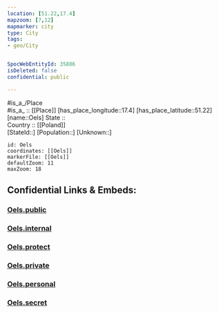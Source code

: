 ```yaml
---
location: [51.22,17.4] 
mapzoom: [7,12] 
mapmarker: city 
type: City
tags:
- geo/City


SpocWebEntityId: 35886
isDeleted: false
confidential: public

---
```

#is_a_/Place  
#is_a_ :: [[Place]] 
[has_place_longitude::17.4] 
[has_place_latitude::51.22] 
[name::Oels] 
State ::  
Country :: [[Poland]]  
[StateId::] 
[Population::] 
[Unknown::] 


```leaflet
id: Oels
coordinates: [[Oels]] 
markerFile: [[Oels]] 
defaultZoom: 11 
maxZoom: 18
```


## Confidential Links & Embeds: 

### [Oels.public](/_public/\Earth\Continent\Europe\Europe~East\Poland\Provinces~Poland\Lower_Silesian\CityOels.public.md) 

### [Oels.internal](/_internal/\Earth\Continent\Europe\Europe~East\Poland\Provinces~Poland\Lower_Silesian\CityOels.internal.md) 

### [Oels.protect](/_protect/\Earth\Continent\Europe\Europe~East\Poland\Provinces~Poland\Lower_Silesian\CityOels.protect.md) 

### [Oels.private](/_private/\Earth\Continent\Europe\Europe~East\Poland\Provinces~Poland\Lower_Silesian\CityOels.private.md) 

### [Oels.personal](/_personal/\Earth\Continent\Europe\Europe~East\Poland\Provinces~Poland\Lower_Silesian\CityOels.personal.md) 

### [Oels.secret](/_secret/\Earth\Continent\Europe\Europe~East\Poland\Provinces~Poland\Lower_Silesian\CityOels.secret.md)

